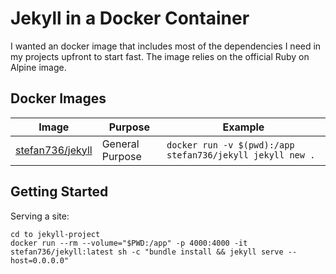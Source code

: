 # Jekyll in a Docker Container

I wanted an docker image that includes most of the dependencies I need in my projects upfront to start fast.
The image relies on the official Ruby on Alpine image.

## Docker Images

| Image | Purpose | Example |
| ----- | ------- | ------- |
| [stefan736/jekyll](https://hub.docker.com/r/stefan736/jekyll/) | General Purpose | `docker run -v $(pwd):/app stefan736/jekyll jekyll new .` |

## Getting Started

Serving a site:

```shell
cd to jekyll-project
docker run --rm --volume="$PWD:/app" -p 4000:4000 -it stefan736/jekyll:latest sh -c "bundle install && jekyll serve --host=0.0.0.0"
```